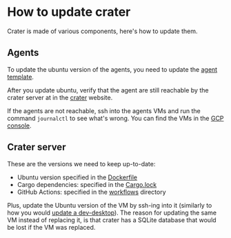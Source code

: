 # How to update crater

Crater is made of various components, here's how to update them.

## Agents

To update the ubuntu version of the agents, you need to update the [agent template].

After you update ubuntu, verify that the agent are still reachable by the crater server at in
the [crater](https://crater.rust-lang.org/agents) website.

If the agents are not reachable, ssh into the agents VMs and run the command
`journalctl` to see what's wrong.
You can find the VMs in the [GCP console](https://console.cloud.google.com/compute/instances).

## Crater server

These are the versions we need to keep up-to-date:

- Ubuntu version specified in the [Dockerfile]
- Cargo dependencies: specified in the [Cargo.lock]
- GitHub Actions: specified in the [workflows] directory

Plus, update the Ubuntu version of the VM by ssh-ing into it (similarly to how you would
[update a dev-desktop](../dev-desktops/how-to-update-system.md)).
The reason for updating the same VM instead of replacing it, is that crater has a
SQLite database that would be lost if the VM was replaced.

[agent template]: https://github.com/rust-lang/simpleinfra/blob/74bbf479de315fb5c5d6e97832fc3dc9b12e4cab/terraform/crater/agent.tf#L139
[Dockerfile]: https://github.com/rust-lang/crater/blob/master/Dockerfile
[Cargo.lock]: https://github.com/rust-lang/crater/blob/master/Cargo.lock
[workflows]: https://github.com/rust-lang/crater/tree/master/.github/workflows
